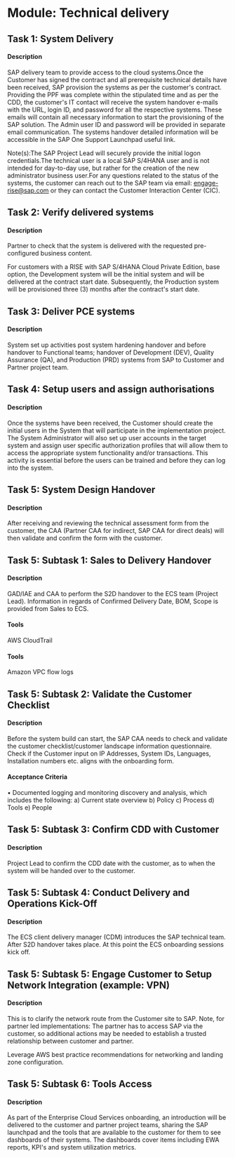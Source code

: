 
# Module: Technical delivery
## Task 1: System Delivery
#### Description
SAP delivery team to provide access to the cloud systems.Once the Customer has signed the contract and all prerequisite technical details have been received, SAP provision the systems as per the customer's contract. Providing the PPF was complete within the stipulated time and as per the CDD, the customer's IT contact will receive the system handover e-mails with the URL, login ID, and password for all the respective systems. These emails will contain all necessary information to start the provisioning of the SAP solution. The Admin user ID and password will be provided in separate email communication. The systems handover detailed information will be accessible in the SAP One Support Launchpad useful link.

Note(s):The SAP Project Lead will securely provide the initial logon credentials.The technical user is a local SAP S/4HANA user and is not intended for day-to-day use, but rather for the creation of the new administrator business user.For any questions related to the status of the systems, the customer can reach out to the SAP team via email: engage-rise@sap.com or they can contact the Customer Interaction Center (CIC).

## Task 2: Verify delivered systems
#### Description
Partner to check that the system is delivered with the requested pre-configured business content.

For customers with a RISE with SAP S/4HANA Cloud Private Edition, base option, the Development system will be the initial system and will be delivered at the contract start date. Subsequently, the Production system will be provisioned three (3) months after the contract's start date. 
## Task 3: Deliver PCE systems
#### Description
System set up activities post system hardening handover and before handover to Functional teams; handover of Development (DEV), Quality Assurance (QA), and Production (PRD) systems from SAP to Customer and Partner project team.

## Task 4: Setup users and assign authorisations
#### Description
Once the systems have been received, the Customer should create the initial users in the System that will participate in the implementation project. The System Administrator will also set up user accounts in the target system and assign user specific authorization profiles that will allow them to access the appropriate system functionality and/or transactions. This activity is essential before the users can be trained and before they can log into the system.

## Task 5: System Design Handover
#### Description
After receiving and reviewing the technical assessment form from the customer, the CAA (Partner CAA for indirect, SAP CAA for direct deals) will then validate and confirm the form with the customer.

## Task 5: Subtask 1: Sales to Delivery Handover
#### Description
GAD/IAE and CAA to perform the S2D handover to the ECS team (Project Lead). Information in regards of Confirmed Delivery Date, BOM, Scope is provided from Sales to ECS.

#### Tools
AWS CloudTrail
#### Tools
Amazon VPC flow logs
## Task 5: Subtask 2: Validate the Customer Checklist 
#### Description
Before the system build can start, the SAP CAA needs to check and validate the customer checklist/customer landscape information questionnaire. Check if the Customer input on IP Addresses, System IDs, Languages, Installation numbers etc. aligns with the onboarding form.

#### Acceptance Criteria
• Documented logging and monitoring discovery and analysis, which includes the following: 
a) Current state overview 
b) Policy 
c) Process 
d) Tools 
e) People
## Task 5: Subtask 3: Confirm CDD with Customer
#### Description
Project Lead to confirm the CDD date with the customer, as to when the system will be handed over to the customer.

## Task 5: Subtask 4: Conduct Delivery and Operations Kick-Off
#### Description
The ECS client delivery manager (CDM) introduces the SAP technical team. After S2D handover takes place. At this point the ECS onboarding sessions kick off.

## Task 5: Subtask 5: Engage Customer to Setup Network Integration (example: VPN)
#### Description
This is to clarify the network route from the Customer site to SAP. Note, for partner led implementations: The partner has to access SAP via the customer, so additional actions may be needed to establish a trusted relationship between customer and partner.

Leverage AWS best practice recommendations for networking and landing zone configuration. 

## Task 5: Subtask 6: Tools Access
#### Description
As part of the Enterprise Cloud Services onboarding, an introduction will be delivered to the customer and partner project teams, sharing the SAP launchpad and the tools that are available to the customer for them to see dashboards of their systems. The dashboards cover items including EWA reports, KPI's and system utilization metrics.
